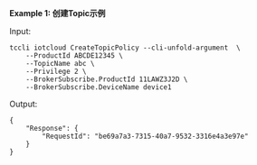 **Example 1: 创建Topic示例**



Input: 

```
tccli iotcloud CreateTopicPolicy --cli-unfold-argument  \
    --ProductId ABCDE12345 \
    --TopicName abc \
    --Privilege 2 \
    --BrokerSubscribe.ProductId 11LAWZ3J2D \
    --BrokerSubscribe.DeviceName device1
```

Output: 
```
{
    "Response": {
        "RequestId": "be69a7a3-7315-40a7-9532-3316e4a3e97e"
    }
}
```

